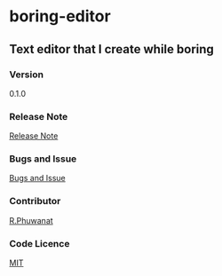 # boring-editor
## Text editor  that I create while boring
### Version
0.1.0
### Release Note
[Release Note](https://github.com/pwnrrk/boring-editor/releases)
### Bugs and Issue
[Bugs and Issue ](https://github.com/pwnrrk/boring-editor/issues)
### Contributor
[R.Phuwanat](https://pwnrrk.github.io)
### Code Licence
[MIT](https://github.com/pwnrrk/boring-editor/blob/master/LICENSE)
